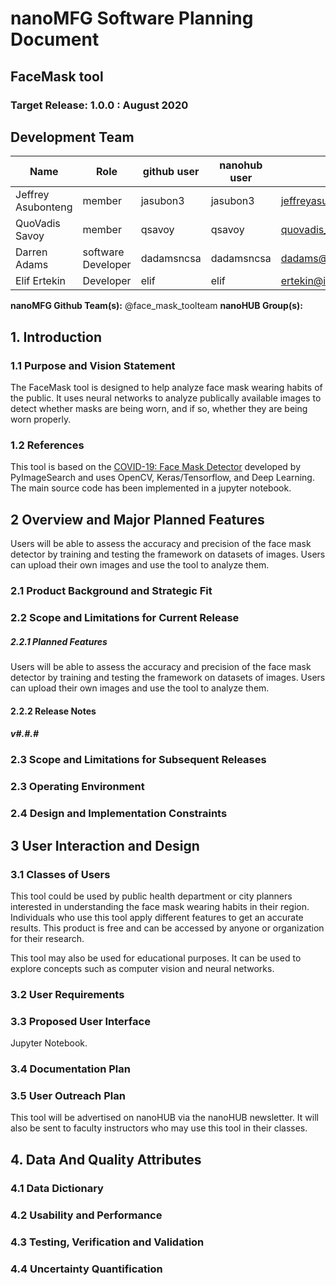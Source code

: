 # nanoMFG Software Planning Document
<!-- Replace text below with long title of project:short-name -->
## FaceMask tool 
### Target Release: 1.0.0 : August 2020

## Development Team
<!-- Complete table for all team members 
 roles: PI, developer, validation
 status: active, inactive
-->
Name | Role | github user | nanohub user | email | status
---|---|---|---|---|---
Jeffrey Asubonteng | member | jasubon3 | jasubon3 | jeffreyasubonteng2010@gmail.com | active
QuoVadis Savoy | member | qsavoy | qsavoy | quovadis_savoy_00@subr.edu| active
Darren Adams | software Developer | dadamsncsa | dadamsncsa | dadams@illinois.edu | active
Elif Ertekin | Developer | elif | elif | ertekin@illinois.edu | active


**nanoMFG Github Team(s):** @face_mask_toolteam
**nanoHUB Group(s):**

## 1. Introduction
<!-- A  concise description of the current iteration of work. -->

### 1.1 Purpose and Vision Statement
<!--Why are we building this tool? What is the key benefit? How does it relate to existing tools and existing software? How does it fit into the overall objectives for the nanoMFG node? Who will use it?-->
The FaceMask tool is designed to help analyze face mask wearing habits of the public. It uses neural networks to analyze publically available images to detect whether masks are being worn, and if so, whether they are being worn properly. 

### 1.2 References
<!--List any documents or background material that are relevant.  Links are useful. For instance, a link to a wiki or readme page in the project repository, or link to a uploaded file (doc, pdf, ppt, etc.).-->
This tool is based on the [COVID-19: Face Mask Detector](https://www.pyimagesearch.com/2020/05/04/covid-19-face-mask-detector-with-opencv-keras-tensorflow-and-deep-learning/) developed by PyImageSearch and uses OpenCV, Keras/Tensorflow, and Deep Learning. The main source code has been implemented in a jupyter notebook. 

## 2 Overview and Major Planned Features
<!--Provide and overview characterising this proposed release.  Describe how users will interact with each proposed feature. Include a schematic/diagram to illustrate an overview of proposed software and achitecture componets for the project-->
Users will be able to assess the accuracy and precision of the face mask detector by training and testing the framework on datasets of images. Users can upload their own images and use the tool to analyze them. 

### 2.1 Product Background and Strategic Fit
<!--Provide context for the proposed product.  Is this a completely new projects, or next version of an existing project? This can include a description of any contextual research, or the status of any existing prototype application.  If this SPD describes a component, describe its relationship to larger system. Can include diagrams.-->

### 2.2 Scope and Limitations for Current Release
<!--List the all planned goals/features for this release.  These should be links to issues.  Add a new subsection for each release.  Equally important, document feature you explicity are not doing at this time-->


##### 2.2.1 Planned Features
Users will be able to assess the accuracy and precision of the face mask detector by training and testing the framework on datasets of images. Users can upload their own images and use the tool to analyze them. 

#### 2.2.2 Release Notes 
##### v#.#.#

### 2.3 Scope and Limitations for Subsequent Releases
<!--Short summary of  future envisioned roadmap for subsequent efforts.-->

### 2.3 Operating Environment
<!--Describe the target environment.  Identify components or application that are needed.  Describe technical infrastructure need to support the application.-->

### 2.4 Design and Implementation Constraints
<!--This could include pre-existing code that needs to be incorporated ,a certain programming language or toolkit and software dependencies.  Describe the origin and rationale for each constraint.-->

## 3 User Interaction and Design

### 3.1 Classes of Users
<!--Identify classes (types) of users that you anticipate will use the product.  Provide any relevant context about each class that may influence how the product is used: 
The tasks the class of users will perform
Access and privilege level
Features used
Experience level
Type of interaction
Provide links to any user surveys, questionnaires, interviews, feedback or other relevant information.-->
This tool could be used by public health department or city planners interested in understanding the face mask wearing habits in their region.  Individuals who use this tool apply different features to get an accurate results. This product is free and can be accessed by anyone or organization for their research.

This tool may also be used for educational purposes.  It can be used to explore concepts such as computer vision and neural networks. 

### 3.2 User Requirements
<!-- Provide a list of issue links to document the main set of user requirements to be satisfied by this release.  Use the user requirement template to draft thense issues.  A well written user requirement should be easy to justify (Rational) and should be testable.  List in order of priority as must have, should have or nice to have for each use case. --> 

### 3.3 Proposed User Interface
<!--Could include drawn mockups, screenshots of prototypes, comparison to existing software and other descriptions.--> 
Jupyter Notebook. 

### 3.4 Documentation Plan
<!-- List planned documentation activities -->

### 3.5 User Outreach Plan
<!-- List upcoming activities designed to elicit user feedback and/or engage new users.  Use issues for activities that will be completed this iteration-->
This tool will be advertised on nanoHUB via the nanoHUB newsletter. It will also be sent to faculty instructors who may use this tool in their classes.

## 4. Data And Quality Attributes

### 4.1 Data Dictionary
<!--Summarize inputs and outputs for the application.-->

### 4.2 Usability and Performance
<!--Summarize usability requirements such as easy of adoption for new users (eg example data),  inline documentation, avoiding errors, efficient interaction, etc.  Describe performance expectations  and/or document challenges.  Note you can reference user requirements from above if needed. -->

### 4.3 Testing, Verification and Validation
<!--Describe What data is necessary to verify the basic functionality of the application.  Provide a testing plan that includes a list of issues for each planned activity.  Describe data sets that are needed to test validation.-->

### 4.4 Uncertainty Quantification
<!--Identify and document possible sources of uncertainty. Categorize with standard labels, such as parametric, structural, algorithmic, experimental, interpolation.

Develop a plan for measuring and documenting uncertainty, e.g., using forward propagation or inverse UQ, and showing it in the application, if applicable.-->
